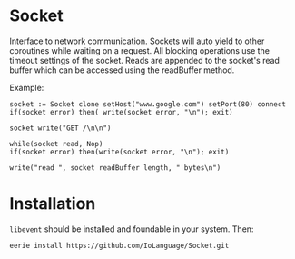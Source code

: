 # Socket 
Interface to network communication.
Sockets will auto yield to other coroutines while waiting on a request.
All blocking operations use the timeout settings of the socket.
Reads are appended to the socket's read buffer which can 
be accessed using the readBuffer method.

Example:

```
socket := Socket clone setHost("www.google.com") setPort(80) connect
if(socket error) then( write(socket error, "\n"); exit)

socket write("GET /\n\n")

while(socket read, Nop)
if(socket error) then(write(socket error, "\n"); exit)

write("read ", socket readBuffer length, " bytes\n")

```

# Installation

`libevent` should be installed and foundable in your system. Then:

```
eerie install https://github.com/IoLanguage/Socket.git
```
